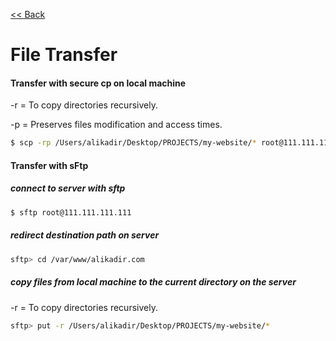 [<< Back](README.md)

# File Transfer

#### Transfer with secure cp on local machine

-r = To copy directories recursively.

-p = Preserves files modification and access times.

```Bash
$ scp -rp /Users/alikadir/Desktop/PROJECTS/my-website/* root@111.111.111.111:/var/www/alikadir.com
```


#### Transfer with sFtp

##### connect to server with sftp

```Bash
$ sftp root@111.111.111.111
```

##### redirect destination path on server

```Bash
sftp> cd /var/www/alikadir.com
```

##### copy files from local machine to the current directory on the server

-r = To copy directories recursively.

```Bash
sftp> put -r /Users/alikadir/Desktop/PROJECTS/my-website/*
```
